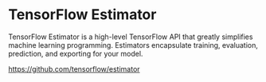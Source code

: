 # TensorFlow Estimator

TensorFlow Estimator is a high-level TensorFlow API that greatly simplifies machine learning programming. Estimators encapsulate training, evaluation, prediction, and exporting for your model.



https://github.com/tensorflow/estimator